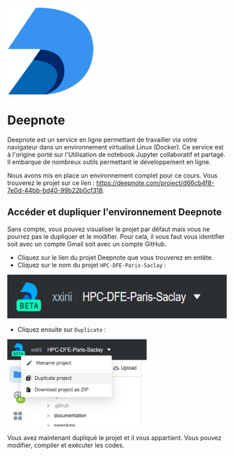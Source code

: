 <img src="../support/materiel/deepnote.png" height="200">

# Deepnote

Deepnote est un service en ligne permettant de travailler via votre navigateur dans un environnement virtualisé Linux (Docker).
Ce service est à l'origine porté sur l'Utilisation de notebook Jupyter collaboratif et partagé.
Il embarque de nombreux outils permettant le développement en ligne.

Nous avons mis en place un environnement complet pour ce cours.
Vous trouverez le projet sur ce lien : https://deepnote.com/project/d66cb4f8-7e0d-44bb-bd40-99b22b0cf318.

## Accéder et dupliquer l'environnement Deepnote

Sans compte, vous pouvez visualiser le projet par défaut mais vous ne pourrez pas le dupliquer et le modifier.
Pour cela, il vous faut vous identifier soit avec un compte Gmail soit avec un compte GitHub.

- Cliquez sur le lien du projet Deepnote que vous trouverez en entête.
- Cliquez sur le nom du projet `HPC-DFE-Paris-Saclay` :

<img src="../support/materiel/deepnote_project_name.png" height="100">

- Cliquez ensuite sur `Duplicate` :

<img src="../support/materiel/deepnote_duplicate.png" height="200">

Vous avez maintenant dupliqué le projet et il vous appartient.
Vous pouvez modifier, compiler et exécuter les codes.
